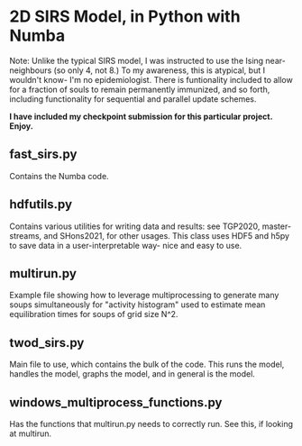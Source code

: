 # 2D SIRS Model, in Python with Numba
Note: Unlike the typical SIRS model, I was instructed to use the Ising near-neighbours (so only 4, not 8.) To my awareness,
this is atypical, but I wouldn't know- I'm no epidemiologist. There is funtionality included to allow for a fraction of souls to remain
permanently immunized, and so forth, including functionality for sequential and parallel update schemes. 

**I have included my checkpoint submission for this particular project. Enjoy.**

## fast_sirs.py
Contains the Numba code. 

## hdfutils.py 
Contains various utilities for writing data and results: see TGP2020, master-streams, and SHons2021, for other usages.
This class uses HDF5 and h5py to save data in a user-interpretable way- nice and easy to use.

## multirun.py 
Example file showing how to leverage multiprocessing to generate many soups simultaneously for "activity histogram"
used to estimate mean equilibration times for soups of grid size N^2. 

## twod_sirs.py 

Main file to use, which contains the bulk of the code. This runs the model, handles the model, graphs the model,
and in general is the model. 

## windows_multiprocess_functions.py 

Has the functions that multirun.py needs to correctly run. See this, if looking at multirun.
